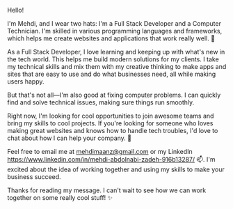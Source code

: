 Hello!

I'm Mehdi, and I wear two hats: I'm a Full Stack Developer and a Computer Technician. I'm skilled in various programming languages and frameworks, which helps me create websites and applications that work really well. 💼

As a Full Stack Developer, I love learning and keeping up with what's new in the tech world. This helps me build modern solutions for my clients. I take my technical skills and mix them with my creative thinking to make apps and sites that are easy to use and do what businesses need, all while making users happy.

But that's not all—I'm also good at fixing computer problems. I can quickly find and solve technical issues, making sure things run smoothly.

Right now, I'm looking for cool opportunities to join awesome teams and bring my skills to cool projects. If you're looking for someone who loves making great websites and knows how to handle tech troubles, I'd love to chat about how I can help your company. 💪

Feel free to email me at mehdimaanz@gmail.com or my LinkedIn https://www.linkedin.com/in/mehdi-abdolnabi-zadeh-916b13287/ 📫. I'm excited about the idea of working together and using my skills to make your business succeed.

Thanks for reading my message. I can't wait to see how we can work together on some really cool stuff! ✨


